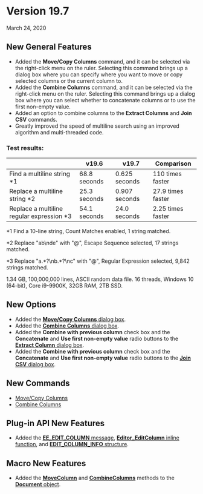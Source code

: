 # Version 19.7

March 24, 2020

## New General Features

- Added the **Move/Copy Columns** command, and it can be selected via the right-click menu on the ruler. Selecting this command brings up a dialog box where you can specify where you want to move or copy selected columns or the current column to.
- Added the **Combine Columns** command, and it can be selected via the right-click menu on the ruler. Selecting this command brings up a dialog box where you can select whether to concatenate columns or to use the first non-empty value.
- Added an option to combine columns to the **Extract Columns** and **Join CSV** commands.
- Greatly improved the speed of multiline search using an improved algorithm and multi-threaded code.

### Test results:

|  | v19.6 | v19.7 | Comparison |
| --- | --- | --- | --- |
| Find a multiline string \*1 | 68.8 seconds | 0.625 seconds | 110 times faster |
| Replace a multiline string \*2 | 25.3 seconds | 0.907 seconds | 27.9 times faster |
| Replace a multiline regular expression \*3 | 54.1 seconds | 24.0 seconds | 2.25 times faster |

\*1 Find a 10-line string, Count Matches enabled, 1 string matched.

\*2 Replace "ab\\nde" with "@", Escape Sequence selected, 17 strings matched.

\*3 Replace "a.\*?\\nb.\*?\\nc" with "@", Regular Expression selected, 9,842 strings matched.

1.34 GB, 100,000,000 lines, ASCII random data file. 16 threads, Windows 10 (64-bit), Core i9-9900K, 32GB RAM, 2TB SSD.

## New Options

- Added the [**Move/Copy Columns** dialog box](../dlg/move_column/index).
- Added the [**Combine Columns** dialog box](../dlg/combine_columns/index).
- Added the **Combine with previous column** check box and the **Concatenate** and **Use first non-empty value** radio buttons to the [**Extract Column** dialog box](../dlg/extract_columns/index).
- Added the **Combine with previous column** check box and the **Concatenate** and **Use first non-empty value** radio buttons to the [**Join CSV** dialog box](../dlg/join_csv/index).

## New Commands

- [Move/Copy Columns](../cmd/edit/move_column)
- [Combine Columns](../cmd/edit/combine_columns)

## Plug-in API New Features

- Added the [**EE\_EDIT\_COLUMN** message](../plugin/message/ee_edit_column), [**Editor\_EditColumn** inline function](../plugin/macro/editor_editcolumn), and [**EDIT\_COLUMN\_INFO** structure](../plugin/structure/edit_column_info).

## Macro New Features

- Added the **[MoveColumn](../macro/document/movecolumn)** and **[CombineColumns](../macro/document/combinecolumns)** methods to the [**Document** object](../macro/document/index).
